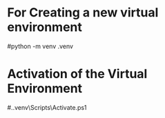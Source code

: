 # For Creating a new virtual environment
#python -m venv .venv
# Activation of the Virtual Environment
#.\.venv\Scripts\Activate.ps1
